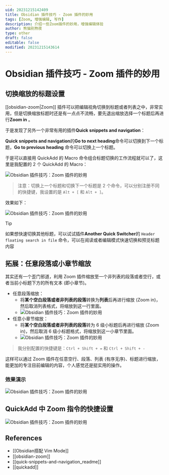 ```yaml
---
uid: 20231215142409
title: Obsidian 插件技巧 - Zoom 插件的妙用
tags: [Zoom, 增强编辑, 写作]
description: 介绍一些Zoom插件的妙用，增强编辑体验
author: 熊猫别熬夜
type: other
draft: false
editable: false
modified: 20231215143614
---
```


# Obsidian 插件技巧 - Zoom 插件的妙用

## 切换缩放的标题设置

[[obsidian-zoom|Zoom]] 插件可以把编辑视角切换到标题或者列表之中，非常实用，但是切换缩放标题时还是有一点点不流畅，要先退出缩放选择一个标题后再进行**Zoom in** 。

于是发现了另外一个非常有用的插件**Quick snippets and navigation**：

**Quick snippets and navigation**的**Go to next heading**命令可以切换到下一个标题，**Go to previous heading** 命令可以切换上一个标题。

于是可以直接用 QuickAdd 的 Macro 命令组合标题切换的工作流程就可以了，这里是我配置的 2 个 QuickAdd 的 Macro：

![Obsidian 插件技巧：Zoom 插件的妙用](https://cdn.pkmer.cn/images/202312151427102.png!pkmer)

> 注意：切换上一个标题和切换下一个标题是 2 个命令，可以分别注册不同的快捷键，我设置的是 `Alt + [` 和 `Alt + ]`。

效果如下：

![Obsidian 插件技巧：Zoom 插件的妙用](https://cdn.pkmer.cn/images/202312151427103.gif!pkmer)

> [!tip]
> 如果想快速切换其他标题，可以试试插件**Another Quick Switcher**的 `Header floating search in file` 命令，可以在阅读或者编辑模式快速切换和预览标题内容

## 拓展：任意段落或小章节缩放

其实还有一个歪门邪道，利用 Zoom 插件缩放至一个非列表的段落或者空行，或者当前小标题下方的所有文本 (即小章节)。

- 任意段落缩放：
	- 将**某个空白段落或者非列表的段落**转换为**列表**后再进行缩放 (Zoom in)，然后取消列表格式，将缩放到这一行里面。
	- ![Obsidian 插件技巧：Zoom 插件的妙用](https://cdn.pkmer.cn/images/202312151427104.png!pkmer)
- 任意小章节缩放：
	- 将**某个空白段落或者非列表的段落**转为 6 级小标题后再进行缩放 (Zoom in)，然后取消 6 级小标题格式，将缩放到这一小章节里面。
	- ![Obsidian 插件技巧：Zoom 插件的妙用](https://cdn.pkmer.cn/images/202312151427105.png!pkmer)

> 我分别配置的快捷键是：`Ctrl + Shift + =` 和 `Ctrl + Shift + -`

这样可以通过 Zoom 插件在任意空行、段落、列表 (有序无序)、标题进行缩放，能更加的专注目前编辑的内容，个人感觉还是挺实用的操作。

### 效果演示

![Obsidian 插件技巧：Zoom 插件的妙用](https://cdn.pkmer.cn/images/202312151427106.gif!pkmer)

## QuickAdd 中 Zoom 指令的快捷设置

![Obsidian 插件技巧：Zoom 插件的妙用](https://cdn.pkmer.cn/images/202312151427107.png!pkmer)

## References

- [[Obsidian搭配 Vim Mode]]
- [[obsidian-zoom]]
- [[quick-snippets-and-navigation_readme]]
- [[quickadd]]